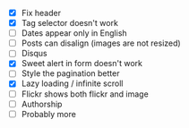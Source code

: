 - [x] Fix header
- [x] Tag selector doesn't work
- [ ] Dates appear only in English
- [ ] Posts can disalign (images are not resized)
- [ ] Disqus
- [x] Sweet alert in form doesn't work
- [ ] Style the pagination better
- [x] Lazy loading / infinite scroll
- [ ] Flickr shows both flickr and image
- [ ] Authorship
- [ ] Probably more
